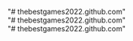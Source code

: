 "# thebestgames2022.github.com"  
"# thebestgames2022.github.com"  
"# thebestgames2022.github.com"  
